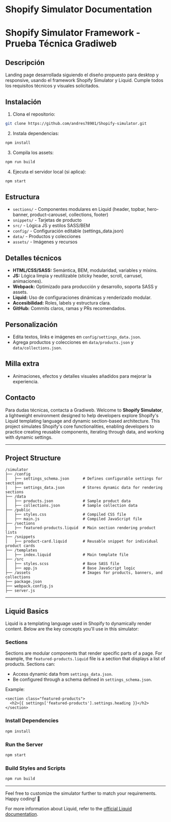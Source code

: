 # Shopify Simulator Documentation
# Shopify Simulator Framework - Prueba Técnica Gradiweb

## Descripción
Landing page desarrollada siguiendo el diseño propuesto para desktop y responsive, usando el framework Shopify Simulator y Liquid. Cumple todos los requisitos técnicos y visuales solicitados.

## Instalación
1. Clona el repositorio:
  ```sh
git clone https://github.com/andres78901/Shopify-simulator.git
```
2. Instala dependencias:
  ```sh
npm install
```
3. Compila los assets:
  ```sh
npm run build
```
4. Ejecuta el servidor local (si aplica):
  ```sh
npm start
```

## Estructura
- `sections/` - Componentes modulares en Liquid (header, topbar, hero-banner, product-carousel, collections, footer)
- `snippets/` - Tarjetas de producto
- `src/` - Lógica JS y estilos SASS/BEM
- `config/` - Configuración editable (settings_data.json)
- `data/` - Productos y colecciones
- `assets/` - Imágenes y recursos

## Detalles técnicos
- **HTML/CSS/SASS:** Semántica, BEM, modularidad, variables y mixins.
- **JS:** Lógica limpia y reutilizable (sticky header, scroll, carrusel, animaciones).
- **Webpack:** Optimizado para producción y desarrollo, soporta SASS y assets.
- **Liquid:** Uso de configuraciones dinámicas y renderizado modular.
- **Accesibilidad:** Roles, labels y estructura clara.
- **GitHub:** Commits claros, ramas y PRs recomendados.

## Personalización
- Edita textos, links e imágenes en `config/settings_data.json`.
- Agrega productos y colecciones en `data/products.json` y `data/collections.json`.

## Milla extra
- Animaciones, efectos y detalles visuales añadidos para mejorar la experiencia.

## Contacto
Para dudas técnicas, contacta a Gradiweb.
Welcome to **Shopify Simulator**, a lightweight environment designed to help developers explore Shopify's Liquid templating language and dynamic section-based architecture. This project simulates Shopify's core functionalities, enabling developers to practice creating reusable components, iterating through data, and working with dynamic settings.

---

## **Project Structure**

```
/simulator
├── /config
│   ├── settings_schema.json      # Defines configurable settings for sections
│   ├── settings_data.json        # Stores dynamic data for rendering sections
├── /data
│   ├── products.json             # Sample product data
│   ├── collections.json          # Sample collection data
├── /public
│   ├── styles.css                # Compiled CSS file
│   ├── main.js                   # Compiled JavaScript file
├── /sections
│   ├── featured-products.liquid  # Main section rendering product lists
├── /snippets
│   ├── product-card.liquid       # Reusable snippet for individual product cards
├── /templates
│   ├── index.liquid              # Main template file
├── /src
│   ├── styles.scss               # Base SASS file
│   ├── app.js                    # Base JavaScript logic
├── /assets                       # Images for products, banners, and collections
├── package.json
├── webpack.config.js
├── server.js
```

---

## **Liquid Basics**

Liquid is a templating language used in Shopify to dynamically render content. Below are the key concepts you'll use in this simulator:

### **Sections**

Sections are modular components that render specific parts of a page. For example, the `featured-products.liquid` file is a section that displays a list of products. Sections can:

- Access dynamic data from `settings_data.json`.
- Be configured through a schema defined in `settings_schema.json`.

Example:

```liquid
<section class="featured-products">
  <h2>{{ settings['featured-products'].settings.heading }}</h2>
</section>
```

### **Install Dependencies**

```bash
npm install
```

### **Run the Server**

```bash
npm start
```

### **Build Styles and Scripts**

```bash
npm run build
```

---


Feel free to customize the simulator further to match your requirements. Happy coding! 🚀

For more information about Liquid, refer to the [official Liquid documentation](https://liquidjs.com/tutorials/intro-to-liquid.html).
